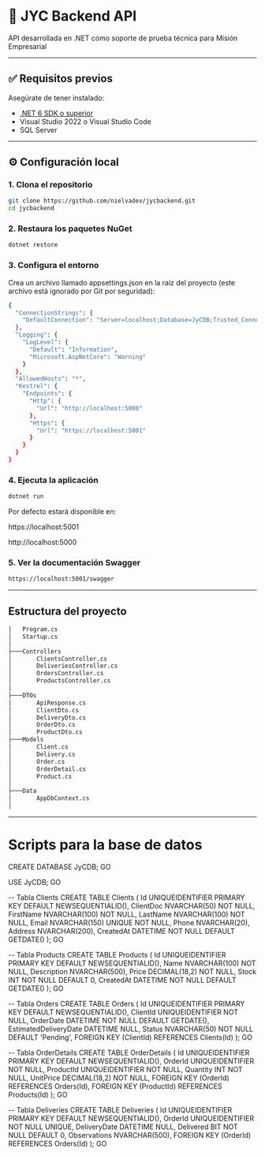 # 🧩 JYC Backend API

API desarrollada en .NET cómo soporte de prueba técnica para Misión Empresarial

---

## ✅ Requisitos previos

Asegúrate de tener instalado:

-   [.NET 6 SDK o superior](https://dotnet.microsoft.com/en-us/download)
-   Visual Studio 2022 o Visual Studio Code
-   SQL Server

---

## ⚙️ Configuración local

### 1. Clona el repositorio

```bash
git clone https://github.com/nielvadev/jycbackend.git
cd jycbackend
```

### 2. Restaura los paquetes NuGet

```bash
dotnet restore
```

### 3. Configura el entorno

Crea un archivo llamado appsettings.json en la raíz del proyecto (este archivo está ignorado por Git por seguridad):

```bash
{
  "ConnectionStrings": {
    "DefaultConnection": "Server=localhost;Database=JyCDB;Trusted_Connection=True;TrustServerCertificate=True;"
  },
  "Logging": {
    "LogLevel": {
      "Default": "Information",
      "Microsoft.AspNetCore": "Warning"
    }
  },
  "AllowedHosts": "*",
  "Kestrel": {
    "Endpoints": {
      "Http": {
        "Url": "http://localhost:5000"
      },
      "Https": {
        "Url": "https://localhost:5001"
      }
    }
  }
}
```

### 4. Ejecuta la aplicación

```bash
dotnet run
```
Por defecto estará disponible en:

https://localhost:5001

http://localhost:5000


### 5. Ver la documentación Swagger

```bash
https://localhost:5001/swagger
```

___

## Estructura del proyecto

```bash
│   Program.cs
│   Startup.cs
│
├───Controllers
│       ClientsController.cs
│       DeliveriesController.cs
│       OrdersController.cs
│       ProductsController.cs
│
├───DTOs
|       ApiResponse.cs
│       ClientDto.cs
│       DeliveryDto.cs
│       OrderDto.cs
│       ProductDto.cs
├───Models
│       Client.cs
│       Delivery.cs
│       Order.cs
│       OrderDetail.cs
│       Product.cs
│
├───Data
│       AppDbContext.cs
│
```

___

# Scripts para la base de datos

CREATE DATABASE JyCDB;
GO

USE JyCDB;
GO

-- Tabla Clients
CREATE TABLE Clients (
    Id UNIQUEIDENTIFIER PRIMARY KEY DEFAULT NEWSEQUENTIALID(),
    ClientDoc NVARCHAR(50) NOT NULL,
    FirstName NVARCHAR(100) NOT NULL,
    LastName NVARCHAR(100) NOT NULL,
    Email NVARCHAR(150) UNIQUE NOT NULL,
    Phone NVARCHAR(20),
    Address NVARCHAR(200),
    CreatedAt DATETIME NOT NULL DEFAULT GETDATE()
);
GO

-- Tabla Products
CREATE TABLE Products (
    Id UNIQUEIDENTIFIER PRIMARY KEY DEFAULT NEWSEQUENTIALID(),
    Name NVARCHAR(100) NOT NULL,
    Description NVARCHAR(500),
    Price DECIMAL(18,2) NOT NULL,
    Stock INT NOT NULL DEFAULT 0,
    CreatedAt DATETIME NOT NULL DEFAULT GETDATE()
);
GO

-- Tabla Orders
CREATE TABLE Orders (
    Id UNIQUEIDENTIFIER PRIMARY KEY DEFAULT NEWSEQUENTIALID(),
    ClientId UNIQUEIDENTIFIER NOT NULL,
    OrderDate DATETIME NOT NULL DEFAULT GETDATE(),
    EstimatedDeliveryDate DATETIME NULL,
    Status NVARCHAR(50) NOT NULL DEFAULT 'Pending',
    FOREIGN KEY (ClientId) REFERENCES Clients(Id)
);
GO

-- Tabla OrderDetails
CREATE TABLE OrderDetails (
    Id UNIQUEIDENTIFIER PRIMARY KEY DEFAULT NEWSEQUENTIALID(),
    OrderId UNIQUEIDENTIFIER NOT NULL,
    ProductId UNIQUEIDENTIFIER NOT NULL,
    Quantity INT NOT NULL,
    UnitPrice DECIMAL(18,2) NOT NULL,
    FOREIGN KEY (OrderId) REFERENCES Orders(Id),
    FOREIGN KEY (ProductId) REFERENCES Products(Id)
);
GO

-- Tabla Deliveries
CREATE TABLE Deliveries (
    Id UNIQUEIDENTIFIER PRIMARY KEY DEFAULT NEWSEQUENTIALID(),
    OrderId UNIQUEIDENTIFIER NOT NULL UNIQUE,
    DeliveryDate DATETIME NULL,
    Delivered BIT NOT NULL DEFAULT 0,
    Observations NVARCHAR(500),
    FOREIGN KEY (OrderId) REFERENCES Orders(Id)
);
GO

